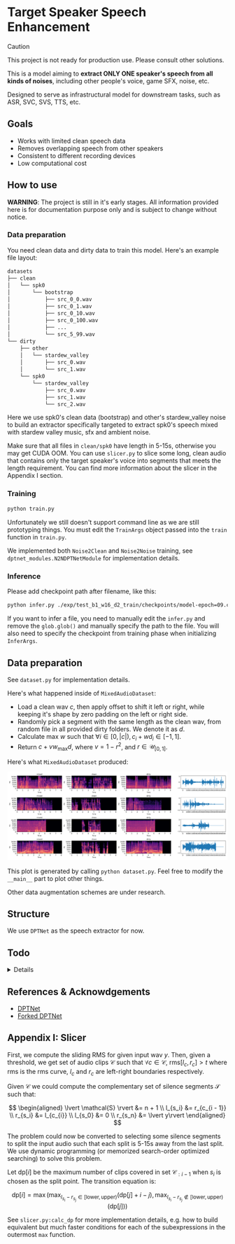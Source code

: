# Target Speaker Speech Enhancement

> [!CAUTION]
> This project is not ready for production use. Please consult other solutions.

This is a model aiming to **extract ONLY ONE speaker's speech from all kinds of noises**, including other people's voice, game SFX, noise, etc.

Designed to serve as infrastructural model for downstream tasks, such as ASR, SVC, SVS, TTS, etc.

## Goals

- Works with limited clean speech data
- Removes overlapping speech from other speakers
- Consistent to different recording devices
- Low computational cost

## How to use

**WARNING**: The project is still in it's early stages. All information provided here is for documentation purpose only and is subject to change without notice.

### Data preparation

You need clean data and dirty data to train this model. Here's an example file layout:

```
datasets
├── clean
│   └── spk0
│       └── bootstrap
│           ├── src_0_0.wav
│           ├── src_0_1.wav
│           ├── src_0_10.wav
│           ├── src_0_100.wav
│           ├── ...
│           └── src_5_99.wav
└── dirty
    ├── other
    │   └── stardew_valley
    │       ├── src_0.wav
    │       └── src_1.wav
    └── spk0
        └── stardew_valley
            ├── src_0.wav
            ├── src_1.wav
            └── src_2.wav
```

Here we use spk0's clean data (bootstrap) and other's stardew_valley noise to build an extractor specifically targeted to extract spk0's speech mixed with stardew valley music, sfx and ambient noise.

Make sure that all files in `clean/spk0` have length in 5-15s, otherwise you may get CUDA OOM. You can use `slicer.py` to slice some long, clean audio that contains only the target speaker's voice into segments that meets the length requirement. You can find more information about the slicer in the Appendix I section.

### Training

```bash
python train.py
```

Unfortunately we still doesn't support command line as we are still prototyping things. You must edit the `TrainArgs` object passed into the `train` function in `train.py`.

We implemented both `Noise2Clean` and `Noise2Noise` training, see `dptnet_modules.N2NDPTNetModule` for implementation details.

### Inference

Please add checkpoint path after filename, like this:

```bash
python infer.py ./exp/test_b1_w16_d2_train/checkpoints/model-epoch=09.ckpt
```

If you want to infer a file, you need to manually edit the `infer.py` and remove the `glob.glob()` and manually specify the path to the file. You will also need to specify the checkpoint from training phase when initializing `InferArgs`.

## Data preparation

See `dataset.py` for implementation details.

Here's what happened inside of `MixedAudioDataset`:

- Load a clean wav $c$, then apply offset to shift it left or right, while keeping it's shape by zero padding on the left or right side.
- Randomly pick a segment with the same length as the clean wav, from random file in all provided dirty folders. We denote it as $d$.
- Calculate max $w$ such that $\forall i \in [0, \lvert c \rvert), c_i + w d_i \in [-1, 1]$.
- Return $c + v w_{\max} d$, where $v = 1 - r^2$, and $r \in \mathcal{U}_{[0, 1]}$.

Here's what `MixedAudioDataset` produced:

![preview](dataset_preview.svg)

This plot is generated by calling `python dataset.py`. Feel free to modify the `__main__` part to plot other things.

Other data augmentation schemes are under research.

## Structure

We use `DPTNet` as the speech extractor for now.

## Todo

<details>

- [ ] Try frequency-domain solutions (e.g. diffusion-based approach)
- [ ] Separate model-specific args from training args and infer args
- [x] Look into [Noise2Noise](https://arxiv.org/abs/2104.03838)
    - [x] Implement n2n training scheme
- [ ] Look into more noise2clean models & research papers
- [ ] Look into [WavLM](https://arxiv.org/abs/2110.13900)
- Models to look into
    - [ ] Conv-TasNet
    - [ ] Diffusion-based speech enhancement
- Low-priorities
    - [ ] Apply [sigma-reparam](https://github.com/apple/ml-sigma-reparam.git) to the transformers
    - [ ] Substitute transformer block with [RWKV](https://github.com/BlinkDL/RWKV-LM.git)
- And most importantly, read more papers...

</details>

## References & Acknowdgements

- [DPTNet](https://arxiv.org/pdf/2007.13975.pdf)
- [Forked DPTNet](https://github.com/ilyakava/DPTNet)

## Appendix I: Slicer

First, we compute the sliding RMS for given input wav $y$. Then, given a threshold, we get set of audio clips $\mathcal{C}$ such that $\forall c \in \mathcal{C}$, $\mathrm{rms}[l_c, r_c] > t$ where $\mathrm{rms}$ is the rms curve, $l_c$ and $r_c$ are left-right boundaries respectively.

Given $\mathcal{C}$ we could compute the complementary set of silence segments $\mathcal{S}$ such that:

$$
\begin{aligned}
\lvert \mathcal{S} \rvert &= n + 1 \\
l_{s_i} &= r_{c_{i - 1}} \\
r_{s_i} &= l_{c_{i}} \\
l_{s_0} &= 0 \\
r_{s_n} &= \lvert y\rvert
\end{aligned}
$$

The problem could now be converted to selecting some silence segments to split the input audio such that each split is 5-15s away from the last split. We use dynamic programming (or memorized search-order optimized searching) to solve this problem.

Let $\mathrm{dp}[i]$ be the maximum number of clips covered in set $\mathcal{C}_{:i-1}$ when $s_i$ is chosen as the split point. The transition equation is:

$$
\mathrm{dp}[i] = \max\left(\max_{l_{s_i} - r_{s_j} \in [\textrm{lower}, \textrm{upper})} (\mathrm{dp}[j] + i - j), \max_{l_{s_i} - r_{s_j} \notin [\textrm{lower}, \textrm{upper})}(\mathrm{dp}[j])\right)
$$

See `slicer.py:calc_dp` for more implementation details, e.g. how to build equivalent but much faster conditions for each of the subexpressions in the outermost `max` function.

